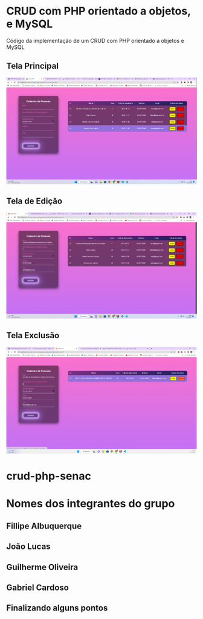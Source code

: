 # CRUD com PHP orientado a objetos, e MySQL 
Código da implementação de um CRUD com PHP orientado a objetos e MySQL

## Tela Principal
![preview img](/TelaPrincipal.png)

## Tela de Edição
![preview img](/TeladeEdicao.png)

## Tela Exclusão
![preview img](/TeladeExclusao.png)

# crud-php-senac
# Nomes dos integrantes do grupo
## Fillipe Albuquerque
## João Lucas
## Guilherme Oliveira
## Gabriel Cardoso

## Finalizando alguns pontos


